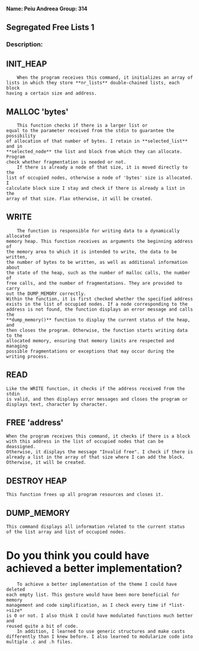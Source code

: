 **Name: Peiu Andreea**
**Group: 314**

## Segregated Free Lists 1

### Description:

<h2>INIT_HEAP</h2>

        When the program receives this command, it initializes an array of
    lists in which they store **nr_lists** double-chained lists, each block
    having a certain size and address.

<h2>MALLOC 'bytes'</h2>

        This function checks if there is a larger list or
    equal to the parameter received from the stdin to guarantee the possibility
    of allocation of that number of bytes. I retain in **selected_list** and in
    **selected_node** the list and block from which they can allocate. Program
    check whether fragmentation is needed or not.
        If there is already a node of that size, it is moved directly to the 
    list of occupied nodes, otherwise a node of 'bytes' size is allocated. I
    calculate block size I stay and check if there is already a list in the
    array of that size. Flax otherwise, it will be created.

<h2>WRITE</h2>

        The function is responsible for writing data to a dynamically allocated
    memory heap. This function receives as arguments the beginning address of
    the memory area to which it is intended to write, the data to be written,
    the number of bytes to be written, as well as additional information about
    the state of the heap, such as the number of malloc calls, the number of
    free calls, and the number of fragmentations. They are provided to carry
    out the DUMP_MEMORY correctly. 
    Within the function, it is first checked whether the specified address
    exists in the list of occupied nodes. If a node corresponding to the
    address is not found, the function displays an error message and calls the
    **dump_memory()** function to display the current status of the heap, and
    then closes the program. Otherwise, the function starts writing data to the
    allocated memory, ensuring that memory limits are respected and managing
    possible fragmentations or exceptions that may occur during the
    writing process.

<h2>READ</h2>

    Like the WRITE function, it checks if the address received from the stdin
    is valid, and then displays error messages and closes the program or
    displays text, character by character.

<h2>FREE 'address'</h2>

    When the program receives this command, it checks if there is a block
    with this address in the list of occupied nodes that can be deassigned.
    Otherwise, it displays the message "Invalid free". I check if there is
    already a list in the array of that size where I can add the block.
    Otherwise, it will be created.

<h2>DESTROY HEAP</h2>

    This function frees up all program resources and closes it.

<h2>DUMP_MEMORY</h2>

    This command displays all information related to the current status
    of the list array and list of occupied nodes.
 
<h1>Do you think you could have achieved a better implementation?</h1>

        To achieve a better implementation of the theme I could have deleted
    each empty list. This gesture would have been more beneficial for memory
    management and code simplification, as I check every time if *list->size*
    is 0 or not. I also think I could have modulated functions much better and
    reused quite a bit of code.
        In addition, I learned to use generic structures and make casts
    differently than I knew before. I also learned to modularize code into
    multiple .c and .h files.